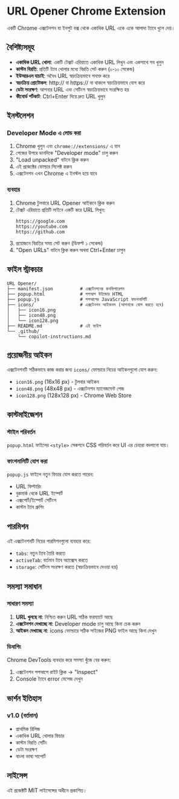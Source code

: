 # URL Opener Chrome Extension

একটি Chrome এক্সটেনশন যা ইনপুট বক্স থেকে একাধিক URL একে একে আলাদা ট্যাবে খুলে দেয়।

## বৈশিষ্ট্যসমূহ

- **একাধিক URL খোলা**: একটি টেক্সট এরিয়াতে একাধিক URL লিখুন এবং একসাথে সব খুলুন
- **কাস্টম বিরতি**: প্রতিটি ট্যাব খোলার মধ্যে বিরতি সেট করুন (০-১০ সেকেন্ড)
- **ইউআরএল যাচাই**: অবৈধ URL স্বয়ংক্রিয়ভাবে শনাক্ত করে
- **স্বয়ংক্রিয় প্রোটোকল**: http:// বা https:// না থাকলে স্বয়ংক্রিয়ভাবে যোগ করে
- **ডেটা সংরক্ষণ**: আপনার URL এবং সেটিংস স্বয়ংক্রিয়ভাবে সংরক্ষিত হয়
- **কীবোর্ড শর্টকাট**: Ctrl+Enter দিয়ে দ্রুত URL খুলুন

## ইনস্টলেশন

### Developer Mode এ লোড করা

1. Chrome খুলুন এবং `chrome://extensions/` এ যান
2. পেজের উপরে ডানদিকে "Developer mode" চালু করুন
3. "Load unpacked" বাটনে ক্লিক করুন
4. এই প্রজেক্টের ফোল্ডার সিলেক্ট করুন
5. এক্সটেনশন এখন Chrome এ ইনস্টল হয়ে যাবে

### ব্যবহার

1. Chrome টুলবারে URL Opener আইকনে ক্লিক করুন
2. টেক্সট এরিয়াতে প্রতিটি লাইনে একটি করে URL লিখুন:
   ```
   https://google.com
   https://youtube.com
   https://github.com
   ```
3. প্রয়োজনে বিরতির সময় সেট করুন (ডিফল্ট ১ সেকেন্ড)
4. "Open URLs" বাটনে ক্লিক করুন অথবা Ctrl+Enter চাপুন

## ফাইল স্ট্রাকচার

```
URL Opener/
├── manifest.json          # এক্সটেনশনের কনফিগারেশন
├── popup.html             # পপআপ উইন্ডোর HTML
├── popup.js               # পপআপের JavaScript ফাংশনালিটি
├── icons/                 # এক্সটেনশন আইকনস (আপনাকে যোগ করতে হবে)
│   ├── icon16.png
│   ├── icon48.png
│   └── icon128.png
├── README.md              # এই ফাইল
└── .github/
    └── copilot-instructions.md
```

## প্রয়োজনীয় আইকন

এক্সটেনশনটি সঠিকভাবে কাজ করার জন্য `icons/` ফোল্ডারে নিচের আইকনগুলো যোগ করুন:

- `icon16.png` (16x16 px) - টুলবার আইকন
- `icon48.png` (48x48 px) - এক্সটেনশন ম্যানেজমেন্ট পেজ
- `icon128.png` (128x128 px) - Chrome Web Store

## কাস্টমাইজেশন

### স্টাইল পরিবর্তন

`popup.html` ফাইলের `<style>` সেকশনে CSS পরিবর্তন করে UI এর চেহারা বদলানো যায়।

### ফাংশনালিটি যোগ করা

`popup.js` ফাইলে নতুন ফিচার যোগ করতে পারেন:

- URL ফিল্টারিং
- বুকমার্ক থেকে URL ইম্পোর্ট
- এক্সপোর্ট/ইম্পোর্ট সেটিংস
- কাস্টম ট্যাব গ্রুপিং

## পারমিশন

এই এক্সটেনশনটি নিচের পারমিশনগুলো ব্যবহার করে:

- `tabs`: নতুন ট্যাব তৈরি করতে
- `activeTab`: বর্তমান ট্যাব অ্যাক্সেস করতে
- `storage`: সেটিংস সংরক্ষণ করতে (স্বয়ংক্রিয়ভাবে দেওয়া হয়)

## সমস্যা সমাধান

### সাধারণ সমস্যা

1. **URL খুলছে না**: নিশ্চিত করুন URL সঠিক ফরম্যাটে আছে
2. **এক্সটেনশন দেখাচ্ছে না**: Developer mode চালু আছে কিনা চেক করুন
3. **আইকন দেখাচ্ছে না**: icons ফোল্ডারে সঠিক সাইজের PNG ফাইল আছে কিনা দেখুন

### ডিবাগিং

Chrome DevTools ব্যবহার করে সমস্যা খুঁজে বের করুন:

1. এক্সটেনশন পপআপে রাইট ক্লিক → "Inspect"
2. Console ট্যাবে error মেসেজ দেখুন

## ভার্শন ইতিহাস

### v1.0 (বর্তমান)

- প্রাথমিক রিলিজ
- একাধিক URL খোলার ফিচার
- কাস্টম বিরতি সেটিং
- ডেটা সংরক্ষণ
- বাংলা ভাষা সাপোর্ট

## লাইসেন্স

এই প্রজেক্টটি MIT লাইসেন্সের অধীনে প্রকাশিত।
